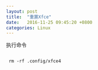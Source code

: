 ```yaml
---
layout: post
title:  "重置Xfce"
date:   2016-11-25 09:45:20 +0800
categories: Linux
---
```

执行命令
<pre>
<code>
 rm -rf .config/xfce4 
</code>
</pre>
